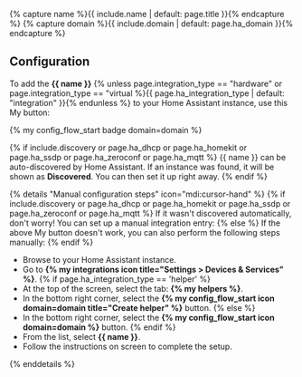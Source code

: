 {% capture name %}{{ include.name | default: page.title }}{% endcapture %}
{% capture domain %}{{ include.domain | default: page.ha_domain }}{% endcapture %}

## Configuration

To add the **{{ name }}** {% unless page.integration_type == "hardware" or page.integration_type == "virtual %}{{ page.ha_integration_type | default: "integration" }}{% endunless %} to your Home Assistant instance, use this My button:

{% my config_flow_start badge domain=domain %}

{% if include.discovery or page.ha_dhcp or page.ha_homekit or page.ha_ssdp or page.ha_zeroconf or page.ha_mqtt %}
{{ name }} can be auto-discovered by Home Assistant. If an instance was found,
it will be shown as **Discovered**. You can then set it up right away.
{% endif %}

{% details "Manual configuration steps" icon="mdi:cursor-hand" %}
{% if include.discovery or page.ha_dhcp or page.ha_homekit or page.ha_ssdp or page.ha_zeroconf or page.ha_mqtt %}
If it wasn't discovered automatically, don't worry! You can set up a
manual integration entry:
{% else %}
If the above My button doesn't work, you can also perform the following steps
manually:
{% endif %}

- Browse to your Home Assistant instance.
- Go to **{% my integrations icon title="Settings > Devices & Services" %}**.
{% if page.ha_integration_type == 'helper' %}
- At the top of the screen, select the tab: **{% my helpers %}**.
- In the bottom right corner, select the
  **{% my config_flow_start icon domain=domain title="Create helper" %}** button.
{% else %}
- In the bottom right corner, select the
  **{% my config_flow_start icon domain=domain %}** button.
{% endif %}
- From the list, select **{{ name }}**.
- Follow the instructions on screen to complete the setup.

{% enddetails %}
